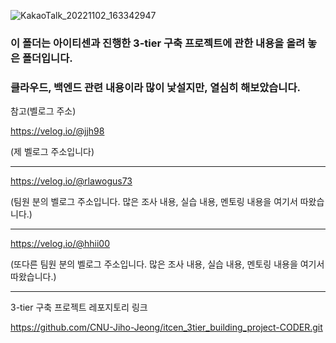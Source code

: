 ![KakaoTalk_20221102_163342947](https://user-images.githubusercontent.com/108641325/200560255-37a43e9d-9a43-4e18-bfe8-113124b03b69.jpg)


### 이 폴더는 아이티센과 진행한 3-tier 구축 프로젝트에 관한 내용을 올려 놓은 폴더입니다.
### 클라우드, 백엔드 관련 내용이라 많이 낯설지만, 열심히 해보았습니다.

참고(벨로그 주소)

https://velog.io/@jjh98 

(제 벨로그 주소입니다)

---

https://velog.io/@rlawogus73

(팀원 분의 벨로그 주소입니다. 많은 조사 내용, 실습 내용, 멘토링 내용을 여기서 따왔습니다.)

---

https://velog.io/@hhii00

(또다른 팀원 분의 벨로그 주소입니다. 많은 조사 내용, 실습 내용, 멘토링 내용을 여기서 따왔습니다.)

---

3-tier 구축 프로젝트 레포지토리 링크

https://github.com/CNU-Jiho-Jeong/itcen_3tier_building_project-CODER.git
